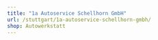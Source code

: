 ```yaml
---
title: "1a Autoservice Schellhorn GmbH"
url: /stuttgart/1a-autoservice-schellhorn-gmbh/
shop: Autowerkstatt
---
```

